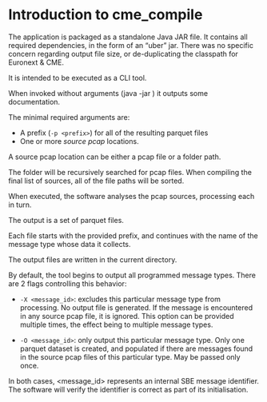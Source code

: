# Introduction to cme_compile

The application is packaged as a standalone Java JAR file. It contains all required dependencies, in the form of an “uber” jar. There was no specific concern regarding output file size, or de-duplicating the classpath for Euronext & CME.

It is intended to be executed as a CLI tool.

When invoked without arguments (java -jar <path to application>) it outputs some documentation.

The minimal required arguments are:

- A prefix (```-p <prefix>```) for all of the resulting parquet files
- One or more *source pcap* locations.

A source pcap location can be either a pcap file or a folder path.

The folder will be recursively searched for pcap files. When compiling the final list of sources, all of the file paths will be sorted.


When executed, the software analyses the pcap sources, processing each in turn.

The output is a set of parquet files.

Each file starts with the provided prefix, and continues with the name of the message type whose data it collects.

The output files are written in the current directory.

By default, the tool begins to output all programmed message types. There are 2 flags controlling this behavior:

* ```-X <message_id>```: excludes this particular message type from processing. No output file is generated. If the message is encountered in any source pcap file, it is ignored. This option can be provided multiple times, the effect being to multiple message types. 

* ```-O <message_id>```: only output this particular message type. Only one parquet dataset is created, and populated if there are messages found in the source pcap files of this particular type. May be passed only once.

In both cases, <message_id> represents an internal SBE message identifier. The software will verify the identifier is correct as part of its initialisation.